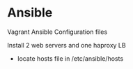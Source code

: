 # Ansible
Vagrant Ansible Configuration files

Install 2 web servers and one haproxy LB

* locate hosts file in /etc/ansible/hosts

